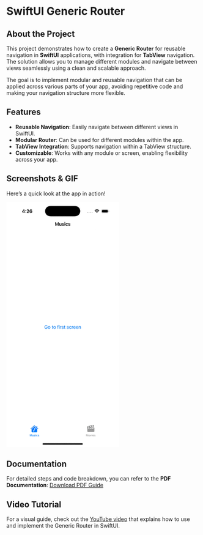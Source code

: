 # **SwiftUI Generic Router**

## About the Project

This project demonstrates how to create a **Generic Router** for reusable navigation in **SwiftUI** applications, with integration for **TabView** navigation. The solution allows you to manage different modules and navigate between views seamlessly using a clean and scalable approach.

The goal is to implement modular and reusable navigation that can be applied across various parts of your app, avoiding repetitive code and making your navigation structure more flexible.

## Features
- **Reusable Navigation**: Easily navigate between different views in SwiftUI.
- **Modular Router**: Can be used for different modules within the app.
- **TabView Integration**: Supports navigation within a TabView structure.
- **Customizable**: Works with any module or screen, enabling flexibility across your app.

## Screenshots & GIF
Here’s a quick look at the app in action!

![Navigation Example](example.gif)

## Documentation
For detailed steps and code breakdown, you can refer to the **PDF Documentation**:
[Download PDF Guide](GenericRouter.pdf)

## Video Tutorial
For a visual guide, check out the [YouTube video](insert-youtube-link) that explains how to use and implement the Generic Router in SwiftUI.
